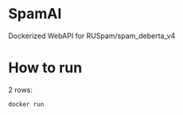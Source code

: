 # SpamAI
Dockerized WebAPI for RUSpam/spam_deberta_v4

# How to run

2 rows:

```bash
docker run 
```